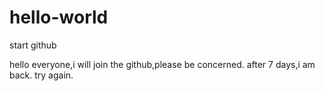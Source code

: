 # hello-world
start github

hello everyone,i will join the github,please be concerned.
after 7 days,i am back.
try again.
